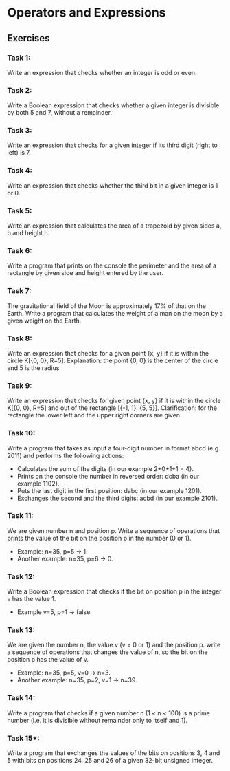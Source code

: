 # Operators and Expressions

## Exercises

### Task 1: 
Write an expression that checks whether an integer is odd or even.

### Task 2:
Write a Boolean expression that checks whether a given integer is divisible by both 5 and 7, without a remainder.

### Task 3:
Write an expression that checks for a given integer if its third digit (right to left) is 7.

### Task 4:
Write an expression that checks whether the third bit in a given integer is 1 or 0.

### Task 5:
Write an expression that calculates the area of a trapezoid by given sides a, b and height h.

### Task 6:
Write a program that prints on the console the perimeter and the area of a rectangle by given side and height entered by the user.

### Task 7:
The gravitational field of the Moon is approximately 17% of that on the Earth. Write a program that calculates the weight of a man on the moon by a given weight on the Earth.

### Task 8:
Write an expression that checks for a given point {x, y} if it is within the circle K[{0, 0}, R=5]. Explanation: the point {0, 0} is the center of the circle and 5 is the radius.

### Task 9:
Write an expression that checks for given point {x, y} if it is within the circle K[{0, 0}, R=5] and out of the rectangle [{-1, 1}, {5, 5}]. Clarification: for the rectangle the lower left and the upper right corners are given.

### Task 10:
 Write a program that takes as input a four-digit number in format abcd (e.g. 2011) and performs the following actions:
 
 * Calculates the sum of the digits (in our example 2+0+1+1 = 4).
 * Prints on the console the number in reversed order: dcba (in our example 1102).
 * Puts the last digit in the first position: dabc (in our example 1201).
 * Exchanges the second and the third digits: acbd (in our example 2101).
 
### Task 11:
We are given number n and position p. Write a sequence of operations that prints the value of the bit on the position p in the number (0 or 1). 
 
* Example: n=35, p=5 -> 1. 
* Another example: n=35, p=6 -> 0.

### Task 12:
Write a Boolean expression that checks if the bit on position p in the integer v has the value 1. 
  
* Example v=5, p=1 -> false.
  
### Task 13:
We are given the number n, the value v (v = 0 or 1) and the position p. write a sequence of operations that changes the value of n, so the bit on the position p has the value of v. 
  
* Example: n=35, p=5, v=0 -> n=3. 
* Another example: n=35, p=2, v=1 -> n=39.
  
### Task 14:
Write a program that checks if a given number n (1 < n < 100) is a prime number (i.e. it is divisible without remainder only to itself and 1).
  
### Task 15*:
Write a program that exchanges the values of the bits on positions 3, 4 and 5 with bits on positions 24, 25 and 26 of a given 32-bit unsigned integer.
  
